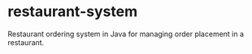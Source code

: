 # restaurant-system
Restaurant ordering system in Java for managing order placement in a restaurant.

